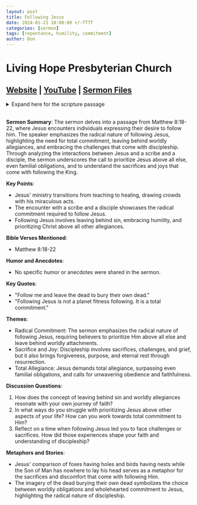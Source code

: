 ```yaml
---
layout: post
title: Following Jesus
date: 2024-01-21 10:00:00 +/-TTTT
categories: [sermon]
tags: [repentance, humility, commitment]
author: Don
---
```

# Living Hope Presbyterian Church 

## [Website](https://www.livinghopepresbyterian.org/) | [YouTube](https://www.youtube.com/@LivingHopePresbyterianChurch) | [Sermon Files](https://github.com/jobian-ai/LHP-Sermons/tree/f541cdd7fade61b0d743fa669909c2fa05a46ba1/sermons/24-01-21)

<details closed>
  <summary>Expand here for the scripture passage</summary>
<br/><b>Matthew 8</b>
<br/><br/>
<i>18 Now when Jesus saw a crowd around him, he gave orders to go over to the other side. 19 And a scribe came up and said to him, “Teacher, I will follow you wherever you go.” 20 And Jesus said to him, “Foxes have holes, and birds of the air have nests, but the Son of Man has nowhere to lay his head.” 21 Another of the disciples said to him, “Lord, let me first go and bury my father.” 22 And Jesus said to him, “Follow me, and leave the dead to bury their own dead.”<br/><br/></i>

ESV: The Holy Bible, English Standard Version ©2011 Crossway Bibles, a division of Good News Publishers.  All rights reserved.
<br/><br/>
</details>
<br/>


**Sermon Summary**:
The sermon delves into a passage from Matthew 8:18-22, where Jesus encounters individuals expressing their desire to follow him. The speaker emphasizes the radical nature of following Jesus, highlighting the need for total commitment, leaving behind worldly allegiances, and embracing the challenges that come with discipleship. Through analyzing the interactions between Jesus and a scribe and a disciple, the sermon underscores the call to prioritize Jesus above all else, even familial obligations, and to understand the sacrifices and joys that come with following the King.

**Key Points**:
- Jesus' ministry transitions from teaching to healing, drawing crowds with his miraculous acts.
- The encounter with a scribe and a disciple showcases the radical commitment required to follow Jesus.
- Following Jesus involves leaving behind sin, embracing humility, and prioritizing Christ above all other allegiances.

**Bible Verses Mentioned**:
- Matthew 8:18-22

**Humor and Anecdotes**:
- No specific humor or anecdotes were shared in the sermon.

**Key Quotes**:
- "Follow me and leave the dead to bury their own dead."
- "Following Jesus is not a planet fitness following. It is a total commitment."

**Themes**:
- Radical Commitment: The sermon emphasizes the radical nature of following Jesus, requiring believers to prioritize Him above all else and leave behind worldly attachments.
- Sacrifice and Joy: Discipleship involves sacrifices, challenges, and grief, but it also brings forgiveness, purpose, and eternal rest through resurrection.
- Total Allegiance: Jesus demands total allegiance, surpassing even familial obligations, and calls for unwavering obedience and faithfulness.

**Discussion Questions**:
1. How does the concept of leaving behind sin and worldly allegiances resonate with your own journey of faith?
2. In what ways do you struggle with prioritizing Jesus above other aspects of your life? How can you work towards total commitment to Him?
3. Reflect on a time when following Jesus led you to face challenges or sacrifices. How did those experiences shape your faith and understanding of discipleship?

**Metaphors and Stories**:
- Jesus' comparison of foxes having holes and birds having nests while the Son of Man has nowhere to lay his head serves as a metaphor for the sacrifices and discomfort that come with following Him.
- The imagery of the dead burying their own dead symbolizes the choice between worldly obligations and wholehearted commitment to Jesus, highlighting the radical nature of discipleship.
